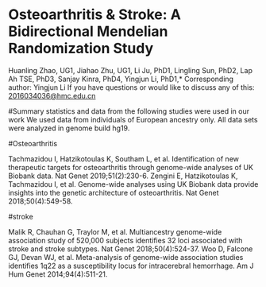 # Osteoarthritis & Stroke: A Bidirectional Mendelian Randomization Study
Huanling Zhao, UG1, Jiahao Zhu, UG1, Li Ju, PhD1, Lingling Sun, PhD2, Lap Ah TSE, PhD3, Sanjay Kinra, PhD4, Yingjun Li, PhD1,*
Corresponding author: Yingjun Li
If you have questions or would like to discuss any of this: 2016034036@hmc.edu.cn

#Summary statistics and data from the following studies were used in our work
We used data from individuals of European ancestry only. All data sets were analyzed in genome build hg19.

#Osteoarthritis

Tachmazidou I, Hatzikotoulas K, Southam L, et al. Identification of new therapeutic targets for osteoarthritis through genome-wide analyses of UK Biobank data. Nat Genet 2019;51(2):230-6.
Zengini E, Hatzikotoulas K, Tachmazidou I, et al. Genome-wide analyses using UK Biobank data provide insights into the genetic architecture of osteoarthritis. Nat Genet 2018;50(4):549-58.

#stroke

Malik R, Chauhan G, Traylor M, et al. Multiancestry genome-wide association study of 520,000 subjects identifies 32 loci associated with stroke and stroke subtypes. Nat Genet 2018;50(4):524-37.
Woo D, Falcone GJ, Devan WJ, et al. Meta-analysis of genome-wide association studies identifies 1q22 as a susceptibility locus for intracerebral hemorrhage. Am J Hum Genet 2014;94(4):511-21.
